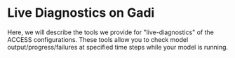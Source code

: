 # Live Diagnostics on Gadi

<!-- {% include "call_contribute.md" %} -->

Here, we will describe the tools we provide for "live-diagnostics" of the ACCESS configurations.
These tools allow you to check model output/progress/failures at specified time steps while your model is running.
